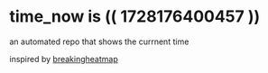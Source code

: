 # time_now is (( 1728176400457 ))

an automated repo that shows the currnent time

inspired by [breakingheatmap](https://github.com/breakingheatmap/breakingheatmap)